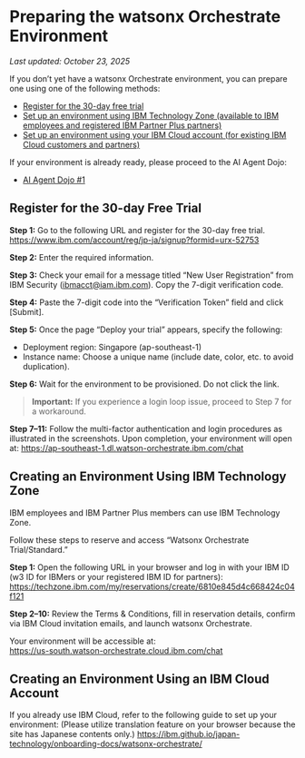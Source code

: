 # Preparing the watsonx Orchestrate Environment

_Last updated: October 23, 2025_

If you don’t yet have a watsonx Orchestrate environment, you can prepare one using one of the following methods:
* [Register for the 30-day free trial](https://github.com/IBM/japan-technology/blob/main/watsonxOrchestrate/dojo/1/readme_en.md#register-for-the-30-day-free-trial)
* [Set up an environment using IBM Technology Zone (available to IBM employees and registered IBM Partner Plus partners)](https://github.com/IBM/japan-technology/blob/main/watsonxOrchestrate/dojo/1/readme_en.md#creating-an-environment-using-ibm-technology-zone)
* [Set up an environment using your IBM Cloud account (for existing IBM Cloud customers and partners)](https://github.com/IBM/japan-technology/blob/main/watsonxOrchestrate/dojo/1/readme_en.md#creating-an-environment-using-an-ibm-cloud-account)

If your environment is already ready, please proceed to the AI Agent Dojo:

* [AI Agent Dojo #1](https://github.com/IBM/japan-technology/blob/main/watsonxOrchestrate/dojo/1/index_en.md)

## Register for the 30-day Free Trial

**Step 1:** Go to the following URL and register for the 30-day free trial.
https://www.ibm.com/account/reg/jp-ja/signup?formid=urx-52753

**Step 2:** Enter the required information.

**Step 3:** Check your email for a message titled “New User Registration” from IBM Security (ibmacct@iam.ibm.com). Copy the 7-digit verification code.

**Step 4:** Paste the 7-digit code into the “Verification Token” field and click [Submit].

**Step 5:** Once the page “Deploy your trial” appears, specify the following:
* Deployment region: Singapore (ap-southeast-1)
* Instance name: Choose a unique name (include date, color, etc. to avoid duplication).

**Step 6:** Wait for the environment to be provisioned. Do not click the link.

> **Important:** If you experience a login loop issue, proceed to Step 7 for a workaround.

**Step 7–11:** Follow the multi-factor authentication and login procedures as illustrated in the screenshots. Upon completion, your environment will open at:
https://ap-southeast-1.dl.watson-orchestrate.ibm.com/chat

## Creating an Environment Using IBM Technology Zone

IBM employees and IBM Partner Plus members can use IBM Technology Zone.

Follow these steps to reserve and access “Watsonx Orchestrate Trial/Standard.”

**Step 1:** Open the following URL in your browser and log in with your IBM ID (w3 ID for IBMers or your registered IBM ID for partners):  
https://techzone.ibm.com/my/reservations/create/6810e845d4c668424c04f121

**Step 2–10:** Review the Terms & Conditions, fill in reservation details, confirm via IBM Cloud invitation emails, and launch watsonx Orchestrate.

Your environment will be accessible at:  
https://us-south.watson-orchestrate.cloud.ibm.com/chat

## Creating an Environment Using an IBM Cloud Account

If you already use IBM Cloud, refer to the following guide to set up your environment:  (Please utilize translation feature on your browser because the site has Japanese contents only.)
https://ibm.github.io/japan-technology/onboarding-docs/watsonx-orchestrate/
